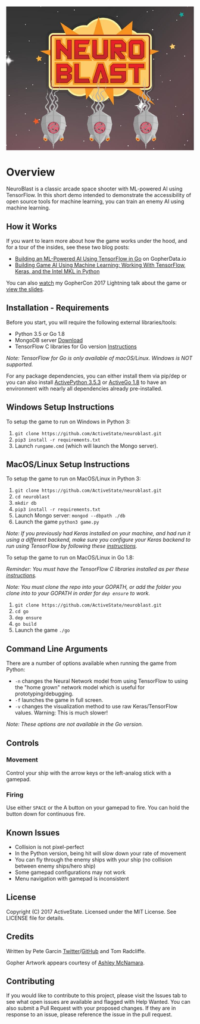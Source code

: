 ![NeuroBlast](neuroblast.jpg)
# Overview
NeuroBlast is a classic arcade space shooter with ML-powered AI using TensorFlow. In this short demo intended to demonstrate the accessibility of open source tools for machine learning, you can train an enemy AI using machine learning.

## How it Works

If you want to learn more about how the game works under the hood, and for a tour of the insides, see these two blog posts:

- [Building an ML-Powered AI Using TensorFlow in Go](http://gopherdata.io/post/build_ml_powered_game_ai_tensorflow/) on GopherData.io
- [Building Game AI Using Machine Learning: Working With TensorFlow, Keras, and the Intel MKL in Python](https://www.activestate.com/blog/2017/05/building-game-ai-using-machine-learning-working-tensorflow-keras-and-intel-mkl-python)

You can also [watch](https://www.youtube.com/watch?v=oiorteQg9n0) my GopherCon 2017 Lightning talk about the game or [view the slides](https://github.com/gophercon/2017-talks/tree/master/lightningtalks/PeteGarcin-BuildingMLPoweredGameAIwithTensorFlow).

## Installation - Requirements

Before you start, you will require the following external libraries/tools:

- Python 3.5 or Go 1.8
- MongoDB server [Download](https://www.mongodb.com/download-center?jmp=nav#community)
- TensorFlow C libraries for Go version [Instructions](https://www.tensorflow.org/install/install_go)

*Note: TensorFlow for Go is only available of macOS/Linux. Windows is NOT supported.*

For any package dependencies, you can either install them via pip/dep or you can also install [ActivePython 3.5.3](https://www.activestate.com/activepython/downloads) or [ActiveGo 1.8](https://www.activestate.com/activego/downloads) to have an environment with nearly all dependencies already pre-installed.

## Windows Setup Instructions

To setup the game to run on Windows in Python 3:

1. `git clone https://github.com/ActiveState/neuroblast.git`
2. `pip3 install -r requirements.txt`
3. Launch `rungame.cmd` (which will launch the Mongo server).

## MacOS/Linux Setup Instructions

To setup the game to run on MacOS/Linux in Python 3:

1. `git clone https://github.com/ActiveState/neuroblast.git`
2. `cd neuroblast`
3. `mkdir db`
2. `pip3 install -r requirements.txt`
3. Launch Mongo server: `mongod --dbpath ./db`
4. Launch the game `python3 game.py`

*Note: If you previously had Keras installed on your machine, and had run it using a different backend, make sure you configure your Keras backend to run using TensorFlow by following these [instructions](https://keras.io/backend/).*

To setup the game to run on MacOS/Linux in Go 1.8:

*Reminder: You must have the TensorFlow C libraries installed as per these [instructions](https://www.tensorflow.org/install/install_go).*

*Note: You must clone the repo into your GOPATH, or add the folder you clone into to your GOPATH in order for `dep ensure` to work.*

1. `git clone https://github.com/ActiveState/neuroblast.git`
2. `cd go`
2. `dep ensure`
3. `go build`
4. Launch the game `./go`

## Command Line Arguments

There are a number of options available when running the game from Python:

- `-n` changes the Neural Network model from using TensorFlow to using the "home grown" network model which is useful for prototyping/debugging.
- `-f` launches the game in full screen.
- `-v` changes the visualization method to use raw Keras/TensorFlow values. Warning: This is much slower!

*Note: These options are not available in the Go version.*

## Controls

### Movement

Control your ship with the arrow keys or the left-analog stick with a gamepad.

### Firing

Use either `SPACE` or the A button on your gamepad to fire. You can hold the button down for continuous fire.

## Known Issues

- Collision is not pixel-perfect
- In the Python version, being hit will slow down your rate of movement
- You can fly through the enemy ships with your ship (no collision between enemy ships/hero ship)
- Some gamepad configurations may not work
- Menu navigation with gamepad is inconsistent

## License

Copyright (C) 2017 ActiveState. Licensed under the MIT License. See LICENSE file for details.

## Credits

Written by Pete Garcin [Twitter](https://twitter.com/rawktron)/[GitHub](https://github.com/rawktron) and Tom Radcliffe.

Gopher Artwork appears courtesy of [Ashley McNamara](https://github.com/ashleymcnamara/gophers).

## Contributing

If you would like to contribute to this project, please visit the Issues tab to see what open issues are available and flagged with Help Wanted. You can also submit a Pull Request with your proposed changes. If they are in response to an issue, please reference the issue in the pull request.


